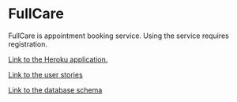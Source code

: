 # FullCare
FullCare is appointment booking service. 
Using the service requires registration. 

[Link to the Heroku application.](https://fullcure-app.herokuapp.com)

[Link to the user stories](https://github.com/roklem314/Laakari-palvelu/blob/master/documentation/user_story.md)

[Link to the database schema](https://github.com/roklem314/Laakari-palvelu/blob/master/documentation/Tietokanta%20kaavio.jpg)
